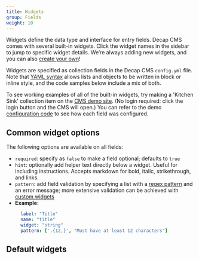 ```yaml
---
title: Widgets
group: Fields
weight: 10
---
```


Widgets define the data type and interface for entry fields. Decap CMS comes with several built-in widgets. Click the widget names in the sidebar to jump to specific widget details. We’re always adding new widgets, and you can also [create your own](../custom-widgets)!

Widgets are specified as collection fields in the Decap CMS `config.yml` file. Note that [YAML syntax](https://en.wikipedia.org/wiki/YAML#Basic_components) allows lists and objects to be written in block or inline style, and the code samples below include a mix of both.

To see working examples of all of the built-in widgets, try making a 'Kitchen Sink' collection item on the [CMS demo site](https://cms-demo.netlify.com). (No login required: click the login button and the CMS will open.) You can refer to the demo [configuration code](https://github.com/decapcms/decap-cms/blob/master/dev-test/config.yml) to see how each field was configured.

## Common widget options

The following options are available on all fields:

- `required`: specify as `false` to make a field optional; defaults to `true`
- `hint`: optionally add helper text directly below a widget. Useful for including instructions. Accepts markdown for bold, italic, strikethrough, and links.
- `pattern`: add field validation by specifying a list with a [regex pattern](https://regexr.com/) and an error message; more extensive validation can be achieved with [custom widgets](../custom-widgets/#advanced-field-validation)
- **Example:**
  ```yaml
    label: "Title"
    name: "title"
    widget: "string"
    pattern: ['.{12,}', "Must have at least 12 characters"]
  ```

## Default widgets
